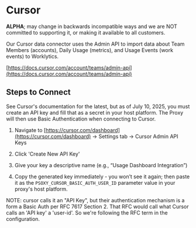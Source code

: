 # Cursor

**ALPHA**; may change in backwards incompatible ways and we are NOT committed to supporting it, or making it available to all customers.


Our Cursor data connector uses the Admin API to import data about Team Members (accounts),  Daily Usage (metrics), and Usage Events (work events) to Worklytics.

[https://docs.cursor.com/account/teams/admin-api](https://docs.cursor.com/account/teams/admin-api)


## Steps to Connect

See Cursor's documentation for the latest, but as of July 10, 2025, you must create an API key and fill that as a secret in your host platform. The Proxy will then use Basic Authentication when connecting to Cursor.


1. Navigate to [https://cursor.com/dashboard](https://cursor.com/dashboard) → Settings tab → Cursor Admin API Keys

2. Click 'Create New API Key'

3. Give your key a descriptive name (e.g., “Usage Dashboard Integration”)

4. Copy the generated key immediately - you won’t see it again; then paste it as the `PSOXY_CURSOR_BASIC_AUTH_USER_ID` parameter value  in your proxy's host platform. 

NOTE: cursor calls it an "API Key", but their authentication mechanism is a form a Basic Auth per RFC 7617 Section 2. That RFC would call what Cursor calls an 'API key' a 'user-id'. So we're following the RFC term in the configuration. 





